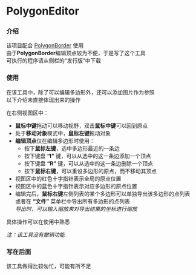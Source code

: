 # PolygonEditor

### 介绍
该项目配合 [PolygonBorder](https://gitee.com/jkjkil4/PolygonBorder) 使用  
由于**PolygonBorder**编辑顶点较为不便，于是写了这个工具  
可执行的程序请从侧栏的“发行版”中下载

### 使用
在该工具中，除了可以编辑多边形外，还可以添加图片作为参照  
以下介绍未直接体现出来的操作

在右侧视图区中：
- **鼠标中键**拖动可以移动视野，双击**鼠标中键**可以回到原点
- 处于**移动对象**模式中，**鼠标左键**拖动对象
- **编辑顶点**仅在编辑多边形时使用：
	- 按下**鼠标左键**，选中多边形最近的一条边
	- 按下键盘 **“I”** 键，可以从选中的这一条边添加一个顶点
	- 按下键盘 **“R”** 键，可以从选中的这一条边删除一个顶点
	- 按下**鼠标右键**，可以重设多边形的原点，而不移动其顶点
- 视图区中的红色十字指针表示全局的原点位置
- 视图区中的蓝色十字指针表示对应多边形的原点位置
- 编辑完后，**鼠标右键**左侧列表的某个多边形可以单独导出该多边形的点列表  
或者在 **“文件”** 菜单栏中导出所有多边形的点列表  
*导出时，可以输入缩放来对导出结果的坐标进行缩放*

具体操作可以在使用中熟悉

*注：该工具没有撤销功能*

### 写在后面
该工具做得比较匆忙，可能有所不足
